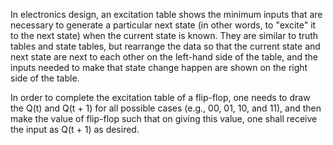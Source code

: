 In electronics design, an excitation table shows the minimum inputs that are necessary to generate a particular next state (in other words, to "excite" it to the next state) when the current state is known. They are similar to truth tables and state tables, but rearrange the data so that the current state and next state are next to each other on the left-hand side of the table, and the inputs needed to make that state change happen are shown on the right side of the table. 

In order to complete the excitation table of a flip-flop, one needs to draw the Q(t) and Q(t + 1) for all possible cases (e.g., 00, 01, 10, and 11), and then make the value of flip-flop such that on giving this value, one shall receive the input as Q(t + 1) as desired. 